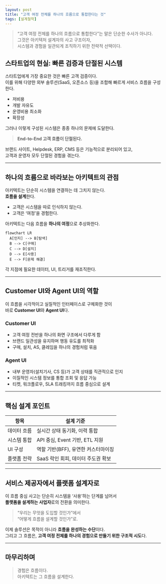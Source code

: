 ```yaml
---
layout: post
title: "고객 여정 전체를 하나의 흐름으로 통합한다는 것"
tags: [설계철학]
---
```


> “고객 여정 전체를 하나의 흐름으로 통합한다”는 말은 단순한 수사가 아니다.  
> 그것은 아키텍처 설계자의 사고 구조이자,  
> 시스템과 경험을 일관되게 조직하기 위한 전략적 선택이다.

## 스타트업의 현실: 빠른 검증과 단절된 시스템

스타트업에게 가장 중요한 것은 빠른 고객 검증이다.  
이를 위해 다양한 외부 솔루션(SaaS, 오픈소스 등)을 조합해 빠르게 서비스 흐름을 구성한다.

- 저비용
- 개발 자유도
- 운영비용 최소화
- 확장성

그러나 이렇게 구성된 시스템은 종종 하나의 문제에 도달한다.

> **End-to-End 고객 흐름이 단절된다.**

브랜드 사이트, Helpdesk, ERP, CMS 등은 기능적으로 분리되어 있고,  
고객과 운영자 모두 단절된 경험을 겪는다.

---

## 하나의 흐름으로 바라보는 아키텍트의 관점

아키텍트는 단순히 시스템을 연결하는 데 그치지 않는다.  
**흐름을 설계**한다.

- 고객은 시스템을 따로 인식하지 않는다.
- 고객은 ‘여정’을 경험한다.

아키텍트는 다음 흐름을 **하나의 여정**으로 추상화한다.
```mermaid
flowchart LR
  A[인지] --> B[탐색]
  B --> C[구매]
  C --> D[설치]
  D --> E[사용]
  E --> F[문제 해결]
```
각 지점에 필요한 데이터, UI, 트리거를 재조직한다.

---

## Customer UI와 Agent UI의 역할

이 흐름을 시각적이고 실질적인 인터페이스로 구체화한 것이  
바로 **Customer UI**와 **Agent UI**다.

### Customer UI
- 고객 여정 전반을 하나의 화면 구조에서 다루게 함
- 브랜드 일관성을 유지하며 행동 유도를 최적화
- 구매, 설치, AS, 클레임을 하나의 경험처럼 묶음

### Agent UI
- 내부 운영자(설치기사, CS 등)가 고객 상태를 직관적으로 인지
- 이질적인 시스템 정보를 통합 조회 및 응답 가능
- 티켓, 워크플로우, SLA 트래킹까지 흐름 중심으로 설계

---

## 핵심 설계 포인트

| 항목 | 설계 기준 |
|------|------------|
| 데이터 흐름 | 실시간 상태 동기화, 이력 통합 |
| 시스템 통합 | API 중심, Event 기반, ETL 지원 |
| UI 구성 | 역할 기반(BFF), 유연한 커스터마이징 |
| 플랫폼 전략 | SaaS 락인 회피, 데이터 주도권 확보 |

---

## 서비스 제공자에서 플랫폼 설계자로

이 흐름 중심 사고는 단순히 시스템을 ‘사용’하는 단계를 넘어서  
**플랫폼을 설계하는 사업자**로의 전환을 의미한다.

> “우리는 무엇을 도입할 것인가”에서  
> “어떻게 흐름을 설계할 것인가”로.

이제 솔루션은 목적이 아니라 **흐름을 완성하는 수단**이다.  
그리고 그 흐름은, **고객 여정 전체를 하나의 경험으로 만들기 위한 구조적 시도**다.

---

## 마무리하며

> 경험은 흐름이다.  
> 아키텍트는 그 흐름을 설계한다.

